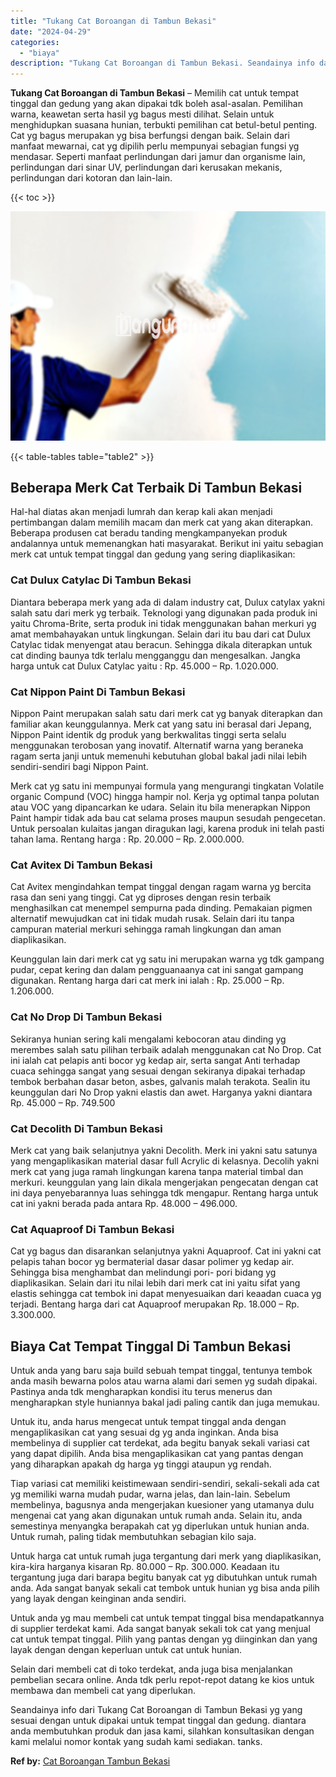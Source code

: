 ```yaml
---
title: "Tukang Cat Boroangan di Tambun Bekasi"
date: "2024-04-29"
categories: 
  - "biaya"
description: "Tukang Cat Boroangan di Tambun Bekasi. Seandainya info dari Tukang Cat Boroangan di Tambun Bekasi yg yang sesuai dengan untuk dipakai untuk tempat tinggal da..."
---
```


**Tukang Cat Boroangan di Tambun Bekasi** – Memilih cat untuk tempat tinggal dan gedung yang akan dipakai tdk boleh asal-asalan. Pemilihan warna, keawetan serta hasil yg bagus mesti dilihat. Selain untuk menghidupkan suasana hunian, terbukti pemilihan cat betul-betul penting. Cat yg bagus merupakan yg bisa berfungsi dengan baik. Selain dari manfaat mewarnai, cat yg dipilih perlu mempunyai sebagian fungsi yg mendasar. Seperti manfaat perlindungan dari jamur dan organisme lain, perlindungan dari sinar UV, perlindungan dari kerusakan mekanis, perlindungan dari kotoran dan lain-lain.

{{< toc >}}

![Tukang Cat Boroangan di Tambun Bekasi](/images/jasa-cat-murah05.png)

{{< table-tables table="table2" >}}

## Beberapa Merk Cat Terbaik Di Tambun Bekasi

Hal-hal diatas akan menjadi lumrah dan kerap kali akan menjadi pertimbangan dalam memilih macam dan merk cat yang akan diterapkan. Beberapa produsen cat beradu tanding mengkampanyekan produk andalannya untuk memenangkan hati masyarakat. Berikut ini yaitu sebagian merk cat untuk tempat tinggal dan gedung yang sering diaplikasikan:

### Cat Dulux Catylac Di Tambun Bekasi

Diantara beberapa merk yang ada di dalam industry cat, Dulux catylax yakni salah satu dari merk yg terbaik. Teknologi yang digunakan pada produk ini yaitu Chroma-Brite, serta produk ini tidak menggunakan bahan merkuri yg amat membahayakan untuk lingkungan. Selain dari itu bau dari cat Dulux Catylac tidak menyengat atau beracun. Sehingga dikala diterapkan untuk cat dinding baunya tdk terlalu mengganggu dan mengesalkan. Jangka harga untuk cat Dulux Catylac yaitu : Rp. 45.000 – Rp. 1.020.000.

### Cat Nippon Paint Di Tambun Bekasi

Nippon Paint merupakan salah satu dari merk cat yg banyak diterapkan dan familiar akan keunggulannya. Merk cat yang satu ini berasal dari Jepang, Nippon Paint identik dg produk yang berkwalitas tinggi serta selalu menggunakan terobosan yang inovatif. Alternatif warna yang beraneka ragam serta janji untuk memenuhi kebutuhan global bakal jadi nilai lebih sendiri-sendiri bagi Nippon Paint.

Merk cat yg satu ini mempunyai formula yang mengurangi tingkatan Volatile organic Compund (VOC) hingga hampir nol. Kerja yg optimal tanpa polutan atau VOC yang dipancarkan ke udara. Selain itu bila menerapkan Nippon Paint hampir tidak ada bau cat selama proses maupun sesudah pengecetan. Untuk persoalan kulaitas jangan diragukan lagi, karena produk ini telah pasti tahan lama. Rentang harga : Rp. 20.000 – Rp. 2.000.000.

### Cat Avitex Di Tambun Bekasi

Cat Avitex mengindahkan tempat tinggal dengan ragam warna yg bercita rasa dan seni yang tinggi. Cat yg diproses dengan resin terbaik menghasilkan cat menempel sempurna pada dinding. Pemakaian pigmen alternatif mewujudkan cat ini tidak mudah rusak. Selain dari itu tanpa campuran material merkuri sehingga ramah lingkungan dan aman diaplikasikan.

Keunggulan lain dari merk cat yg satu ini merupakan warna yg tdk gampang pudar, cepat kering dan dalam pengguanaanya cat ini sangat gampang digunakan. Rentang harga dari cat merk ini ialah : Rp. 25.000 – Rp. 1.206.000.

### Cat No Drop Di Tambun Bekasi

Sekiranya hunian sering kali mengalami kebocoran atau dinding yg merembes salah satu pilihan terbaik adalah menggunakan cat No Drop. Cat ini ialah cat pelapis anti bocor yg kedap air, serta sangat Anti terhadap cuaca sehingga sangat yang sesuai dengan sekiranya dipakai terhadap tembok berbahan dasar beton, asbes, galvanis malah terakota. Sealin itu keunggulan dari No Drop yakni elastis dan awet. Harganya yakni diantara Rp. 45.000 – Rp. 749.500

### Cat Decolith Di Tambun Bekasi

Merk cat yang baik selanjutnya yakni Decolith. Merk ini yakni satu satunya yang mengaplikasikan material dasar full Acrylic di kelasnya. Decolih yakni merk cat yang juga ramah lingkungan karena tanpa material timbal dan merkuri. keunggulan yang lain dikala mengerjakan pengecatan dengan cat ini daya penyebarannya luas sehingga tdk mengapur. Rentang harga untuk cat ini yakni berada pada antara Rp. 48.000 – 496.000.

### Cat Aquaproof Di Tambun Bekasi

Cat yg bagus dan disarankan selanjutnya yakni Aquaproof. Cat ini yakni cat pelapis tahan bocor yg bermaterial dasar dasar polimer yg kedap air. Sehingga bisa menghambat dan melindungi pori- pori bidang yg diaplikasikan. Selain dari itu nilai lebih dari merk cat ini yaitu sifat yang elastis sehingga cat tembok ini dapat menyesuaikan dari keaadan cuaca yg terjadi. Bentang harga dari cat Aquaproof merupakan Rp. 18.000 – Rp. 3.300.000.

## Biaya Cat Tempat Tinggal Di Tambun Bekasi

Untuk anda yang baru saja build sebuah tempat tinggal, tentunya tembok anda masih bewarna polos atau warna alami dari semen yg sudah dipakai. Pastinya anda tdk mengharapkan kondisi itu terus menerus dan mengharapkan style huniannya bakal jadi paling cantik dan juga memukau.

Untuk itu, anda harus mengecat untuk tempat tinggal anda dengan mengaplikasikan cat yang sesuai dg yg anda inginkan. Anda bisa membelinya di supplier cat terdekat, ada begitu banyak sekali variasi cat yang dapat dipilih. Anda bisa mengaplikasikan cat yang pantas dengan yang diharapkan apakah dg harga yg tinggi ataupun yg rendah.

Tiap variasi cat memiliki keistimewaan sendiri-sendiri, sekali-sekali ada cat yg memiliki warna mudah pudar, warna jelas, dan lain-lain. Sebelum membelinya, bagusnya anda mengerjakan kuesioner yang utamanya dulu mengenai cat yang akan digunakan untuk rumah anda. Selain itu, anda semestinya menyangka berapakah cat yg diperlukan untuk hunian anda. Untuk rumah, paling tidak membutuhkan sebagian kilo saja.

Untuk harga cat untuk rumah juga tergantung dari merk yang diaplikasikan, kira-kira harganya kisaran Rp. 80.000 – Rp. 300.000. Keadaan itu tergantung juga dari barapa begitu banyak cat yg dibutuhkan untuk rumah anda. Ada sangat banyak sekali cat tembok untuk hunian yg bisa anda pilih yang layak dengan keinginan anda sendiri.

Untuk anda yg mau membeli cat untuk tempat tinggal bisa mendapatkannya di supplier terdekat kami. Ada sangat banyak sekali tok cat yang menjual cat untuk tempat tinggal. Pilih yang pantas dengan yg diinginkan dan yang layak dengan dengan keperluan untuk cat untuk hunian.

Selain dari membeli cat di toko terdekat, anda juga bisa menjalankan pembelian secara online. Anda tdk perlu repot-repot datang ke kios untuk membawa dan membeli cat yang diperlukan.

Seandainya info dari Tukang Cat Boroangan di Tambun Bekasi yg yang sesuai dengan untuk dipakai untuk tempat tinggal dan gedung. diantara anda membutuhkan produk dan jasa kami, silahkan konsultasikan dengan kami melalui nomor kontak yang sudah kami sediakan. tanks.

**Ref by:** [Cat Boroangan Tambun Bekasi](https://id.wikipedia.org/wiki/Cat)
